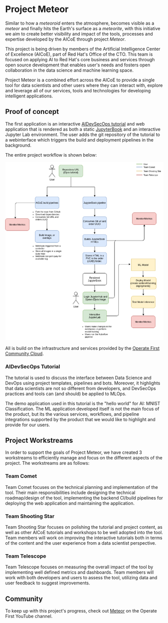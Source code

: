 # Project Meteor

Similar to how a *meteoroid* enters the atmosphere, becomes visible as a *meteor* and finally hits the Earth's surface as a *meteorite*, with this initiative we aim to create better visibility and impact of the tools, processes and expertise developed by the AICoE through project *Meteor*.

This project is being driven by members of the Artificial Intelligence Center of Excellence (AICoE), part of Red Hat's Office of the CTO. This team is focused on applying AI to Red Hat's core business and services through open source development that enables user's needs and fosters open collaboration in the data science and machine learning space.

Project Meteor is a combined effort across the AICoE to provide a single tool for data scientists and other users where they can interact with, explore and leverage all of our services, tools and technologies for developing intelligent applications.

## Proof of concept

The first application is an interactive [AIDevSecOps tutorial](https://github.com/AICoE/elyra-aidevsecops-tutorial) and web application that is rendered as both a static [JupyterBook](https://jupyterbook.org/) and an interactive Jupyter Lab environment. The user adds the git repository of the tutorial to a webinterface which triggers the build and deployment pipelines in the background.

The entire project workflow is shown below:

![Project Workflow](/docs/images/project-flowchart.png)

All is build on the infrastructure and services provided by the [Operate First Community Cloud](https://www.operate-first.cloud/).

### AIDevSecOps Tutorial

The tutorial is used to discuss the interface between Data Science and DevOps using project templates, pipelines and bots. Moreover, it highlights that data scientists are not so different from developers, and DevSecOps practices and tools can (and should) be applied to MLOps.

The demo application used in this tutorial is the "hello world" for AI: MNIST Classification. The ML application developed itself is not the main focus of the product, but its the various services, workflows, and pipeline integrations supported by the product that we would like to highlight and provide for our users.

## Project Workstreams

In order to support the goals of Project Meteor, we have created 3 workstreams to efficiently manage and focus on the different aspects of the project. The workstreams are as follows:

### Team Comet

Team Comet focuses on the technical planning and implementation of the tool. Their main responsibilities include designing the technical roadmap/design of the tool, implementing the backend CI/build pipelines for deploying the web application and maintaining the application.

### Team Shooting Star

Team Shooting Star focuses on polishing the tutorial and project content, as well as other AICoE tutorials and workshops to be well adopted into the tool. Team members will work on improving the interactive tutorials both in terms of the content and the user experience from a data scientist perspective.

### Team Telescope

Team Telescope focuses on measuring the overall impact of the tool by implementing well defined metrics and dashboards. Team members will work with both developers and users to assess the tool, utilizing data and user feedback to suggest improvements.

## Community

To keep up with this project's progress, check out [Meteor](https://youtube.com/playlist?list=PL8VBRDTElCWp5i9bU486ewQDAQ0wYT0U4) on the Operate First YouTube channel.
